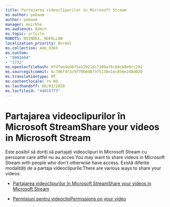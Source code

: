 ```yaml
---
title: Partajarea videoclipurilor în Microsoft Stream
ms.author: pebaum
author: pebaum
manager: mnirkhe
ms.audience: Admin
ms.topic: article
ROBOTS: NOINDEX, NOFOLLOW
localization_priority: Normal
ms.collection: Adm_O365
ms.custom:
- "9001694"
- "3772"
ms.openlocfilehash: 0fdfee4e6675a12921dc7309a76cb9cb8e0cc292
ms.sourcegitcommit: bc7d6f4f3c9f7060d073f5130e1ec856e248d020
ms.translationtype: MT
ms.contentlocale: ro-RO
ms.lasthandoff: 06/02/2020
ms.locfileid: "44015773"
---
```

# <a name="share-your-videos-in-microsoft-stream"></a><span data-ttu-id="497e3-102">Partajarea videoclipurilor în Microsoft Stream</span><span class="sxs-lookup"><span data-stu-id="497e3-102">Share your videos in Microsoft Stream</span></span>

<span data-ttu-id="497e3-103">Este posibil să doriți să partajați videoclipuri în Microsoft Stream cu persoane care altfel nu au acces.</span><span class="sxs-lookup"><span data-stu-id="497e3-103">You may want to share videos in Microsoft Stream with people who don't otherwise have access.</span></span> <span data-ttu-id="497e3-104">Există diferite modalități de a partaja videoclipurile:</span><span class="sxs-lookup"><span data-stu-id="497e3-104">There are various ways to share your videos:</span></span>

- [<span data-ttu-id="497e3-105">Partajarea videoclipurilor în Microsoft Stream</span><span class="sxs-lookup"><span data-stu-id="497e3-105">Share your videos in Microsoft Stream</span></span>](https://docs.microsoft.com/stream/portal-share-video)

- [<span data-ttu-id="497e3-106">Permisiuni pentru videoclip</span><span class="sxs-lookup"><span data-stu-id="497e3-106">Permissions on your video</span></span>](https://docs.microsoft.com/stream/portal-share-video#permissions-on-your-video)
